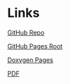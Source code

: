
# Links

[GitHub Repo](https://github.com/JohnRyland/DataStructures/)

[GitHub Pages Root](https://JohnRyland.github.io/DataStructures/)

[Doxygen Pages](https://johnryland.github.io/DataStructures/Documentation/html/)

[PDF](https://JohnRyland.github.io/DataStructures/Documentation/README.pdf)
